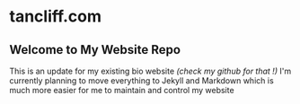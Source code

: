 # tancliff.com

Welcome to My Website Repo
---
This is an update for my existing bio website *(check my github for that !)*
I'm currently planning to move everything to Jekyll and Markdown which is much more easier for me to maintain and control my website
